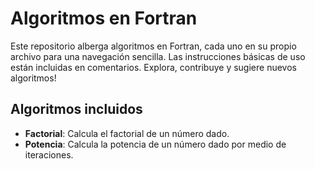 # Algoritmos en Fortran

Este repositorio alberga algoritmos en Fortran, cada uno en su propio archivo para una navegación sencilla. Las instrucciones básicas de uso están incluidas en comentarios. Explora, contribuye y sugiere nuevos algoritmos!

## Algoritmos incluidos

- **Factorial**: Calcula el factorial de un número dado.
- **Potencia**: Calcula la potencia de un número dado por medio de iteraciones.
